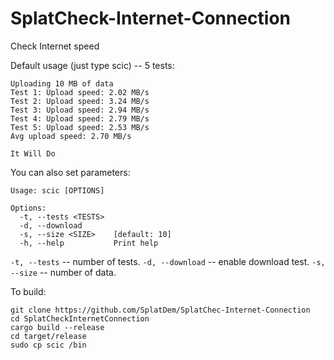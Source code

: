 # SplatCheck-Internet-Connection
Check Internet speed

Default usage (just type scic) -- 5 tests:
```
Uploading 10 MB of data
Test 1: Upload speed: 2.02 MB/s
Test 2: Upload speed: 3.24 MB/s
Test 3: Upload speed: 2.94 MB/s
Test 4: Upload speed: 2.79 MB/s
Test 5: Upload speed: 2.53 MB/s
Avg upload speed: 2.70 MB/s

It Will Do
```

You can also set parameters:
```
Usage: scic [OPTIONS]

Options:
  -t, --tests <TESTS>  
  -d, --download       
  -s, --size <SIZE>    [default: 10]
  -h, --help           Print help
```

`-t, --tests` -- number of tests.
`-d, --download` -- enable download test.
`-s, --size` -- number of data.

To build:
```
git clone https://github.com/SplatDem/SplatChec-Internet-Connection
cd SplatCheckInternetConnection
cargo build --release
cd target/release
sudo cp scic /bin
```
